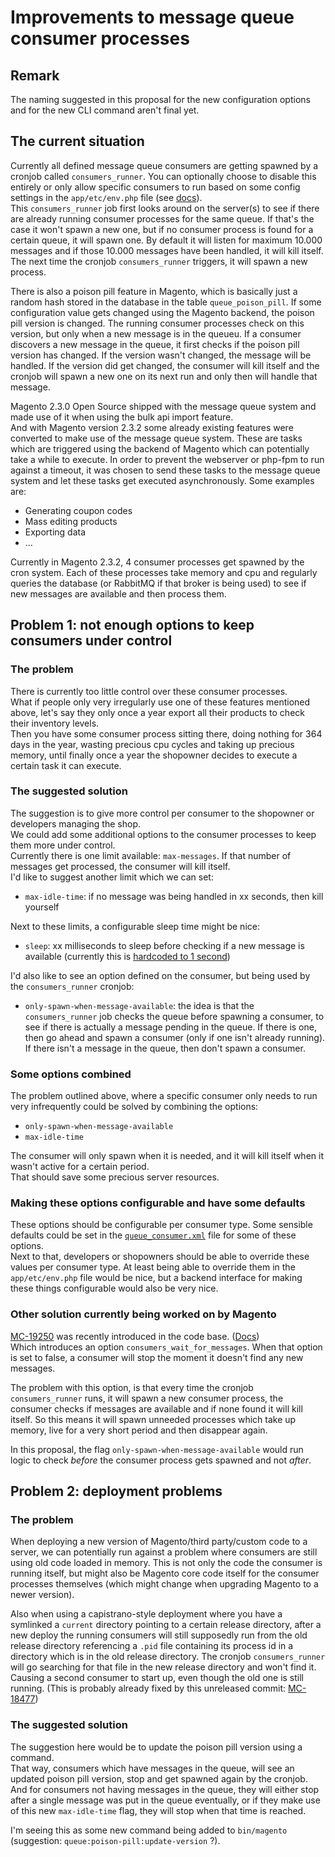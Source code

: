 # Improvements to message queue consumer processes

## Remark

The naming suggested in this proposal for the new configuration options and for the new CLI command aren't final yet.

## The current situation

Currently all defined message queue consumers are getting spawned by a cronjob called `consumers_runner`. You can optionally choose to disable this entirely or only allow specific consumers to run based on some config settings in the `app/etc/env.php` file (see [docs](https://devdocs.magento.com/guides/v2.3/config-guide/mq/manage-message-queues.html#configuration)).  
This `consumers_runner` job first looks around on the server(s) to see if there are already running consumer processes for the same queue. If that's the case it won't spawn a new one, but if no consumer process is found for a certain queue, it will spawn one. By default it will listen for maximum 10.000 messages and if those 10.000 messages have been handled, it will kill itself. The next time the cronjob `consumers_runner` triggers, it will spawn a new process.

There is also a poison pill feature in Magento, which is basically just a random hash stored in the database in the table `queue_poison_pill`. If some configuration value gets changed using the Magento backend, the poison pill version is changed. 
The running consumer processes check on this version, but only when a new message is in the queueu. If a consumer discovers a new message in the queue, it first checks if the poison pill version has changed. If the version wasn't changed, the message will be handled. If the version did get changed, the consumer will kill itself and the cronjob will spawn a new one on its next run and only then will handle that message.

Magento 2.3.0 Open Source shipped with the message queue system and made use of it when using the bulk api import feature.  
And with Magento version 2.3.2 some already existing features were converted to make use of the message queue system. These are tasks which are triggered using the backend of Magento which can potentially take a while to execute. In order to prevent the webserver or php-fpm to run against a timeout, it was chosen to send these tasks to the message queue system and let these tasks get executed asynchronously. Some examples are:

- Generating coupon codes
- Mass editing products
- Exporting data
- ...

Currently in Magento 2.3.2, 4 consumer processes get spawned by the cron system. Each of these processes take memory and cpu and regularly queries the database (or RabbitMQ if that broker is being used) to see if new messages are available and then process them.


## Problem 1: not enough options to keep consumers under control

### The problem

There is currently too little control over these consumer processes.  
What if people only very irregularly use one of these features mentioned above, let's say they only once a year export all their products to check their inventory levels.  
Then you have some consumer process sitting there, doing nothing for 364 days in the year, wasting precious cpu cycles and taking up precious memory, until finally once a year the shopowner decides to execute a certain task it can execute.

### The suggested solution

The suggestion is to give more control per consumer to the shopowner or developers managing the shop.  
We could add some additional options to the consumer processes to keep them more under control.  
Currently there is one limit available: `max-messages`. If that number of messages get processed, the consumer will kill itself.  
I'd like to suggest another limit which we can set:

- `max-idle-time`: if no message was being handled in xx seconds, then kill yourself

Next to these limits, a configurable sleep time might be nice:

- `sleep`: xx milliseconds to sleep before checking if a new message is available (currently this is [hardcoded to 1 second](https://github.com/magento/magento2/blob/2.3.2/lib/internal/Magento/Framework/MessageQueue/CallbackInvoker.php#L59))

I'd also like to see an option defined on the consumer, but being used by the `consumers_runner` cronjob:

- `only-spawn-when-message-available`: the idea is that the `consumers_runner` job checks the queue before spawning a consumer, to see if there is actually a message pending in the queue. If there is one, then go ahead and spawn a consumer (only if one isn't already running). If there isn't a message in the queue, then don't spawn a consumer.

### Some options combined

The problem outlined above, where a specific consumer only needs to run very infrequently could be solved by combining the options:

- `only-spawn-when-message-available`
- `max-idle-time`

The consumer will only spawn when it is needed, and it will kill itself when it wasn't active for a certain period.  
That should save some precious server resources.

### Making these options configurable and have some defaults

These options should be configurable per consumer type.
Some sensible defaults could be set in the [`queue_consumer.xml`](https://devdocs.magento.com/guides/v2.3/extension-dev-guide/message-queues/config-mq.html#queueconsumerxml) file for some of these options.  
Next to that, developers or shopowners should be able to override these values per consumer type. At least being able to override them in the `app/etc/env.php` file would be nice, but a backend interface for making these things configurable would also be very nice.

### Other solution currently being worked on by Magento

[MC-19250](https://github.com/magento/magento2/commit/269b47af3e37fbbe76e9f38d45fdb0cf969d45e3) was recently introduced in the code base. ([Docs](https://github.com/magento/devdocs/pull/5289))  
Which introduces an option `consumers_wait_for_messages`. When that option is set to false, a consumer will stop the moment it doesn't find any new messages.

The problem with this option, is that every time the cronjob `consumers_runner` runs, it will spawn a new consumer process, the consumer checks if messages are available and if none found it will kill itself. So this means it will spawn unneeded processes which take up memory, live for a very short period and then disappear again.  

In this proposal, the flag `only-spawn-when-message-available` would run logic to check *before* the consumer process gets spawned and not *after*.

## Problem 2: deployment problems

### The problem

When deploying a new version of Magento/third party/custom code to a server, we can potentially run against a problem where consumers are still using old code loaded in memory. This is not only the code the consumer is running itself, but might also be Magento core code itself for the consumer processes themselves (which might change when upgrading Magento to a newer version).

Also when using a capistrano-style deployment where you have a symlinked a `current` directory pointing to a certain release directory, after a new deploy the running consumers will still supposedly run from the old release directory referencing a `.pid` file containing its process id in a directory which is in the old release directory. The cronjob `consumers_runner` will go searching for that file in the new release directory and won't find it. Causing a second consumer to start up, even though the old one is still running. (This is probably already fixed by this unreleased commit: [MC-18477](https://github.com/magento/magento2/commit/1d9e07b218c7c8ad1f05706828cb2dd47d2d2d58))

### The suggested solution

The suggestion here would be to update the poison pill version using a command.  
That way, consumers which have messages in the queue, will see an updated poison pill version, stop and get spawned again by the cronjob.  
And for consumers not having messages in the queue, they will either stop after a single message was put in the queue eventually, or if they make use of this new `max-idle-time` flag, they will stop when that time is reached.

I'm seeing this as some new command being added to `bin/magento` (suggestion: `queue:poison-pill:update-version` ?).
